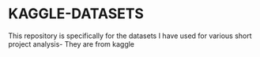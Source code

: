 # KAGGLE-DATASETS

This repository is specifically for the datasets I have used for various short project analysis- They are from kaggle

